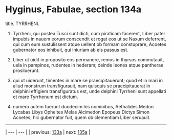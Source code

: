 # Hyginus, Fabulae, section 134a

title. TYRRHENI.



1. Tyrrheni, qui postea Tusci sunt dicti, cum piraticam facerent, Liber pater impubis in nauem eorum conscendit et rogat eos ut se Naxum deferrent, qui cum eum sustulissent atque uellent ob formam constuprare, Acoetes gubernator eos inhibuit, qui iniuriam ab eis passus est.



2. Liber ut uidit in proposito eos permanere, remos in thyrsos commutauit, uela in pampinos, rudentes in hederam; deinde leones atque pantherae prosiluerunt.



3. qui ut uiderunt, timentes in mare se praecipitauerunt; quod et in mari in aliud monstrum transfigurauit, nam quisquis se praecipitauerat in delphini effigiem transfiguratus est, unde delphini Tyrrheni sunt appellati et mare Tyrrhenum est dictum.



4. numero autem fuerunt duodecim his nominibus, Aethalides Medon Lycabas Libys Opheltes Melas Alcimedon Epopeus Dictys Simon Acoetes; hic gubernator fuit, quem ob clementiam Liber seruauit.



---

| --- | --- |
| previous: [133a](../133a/) | next: [135a](../135a/) |